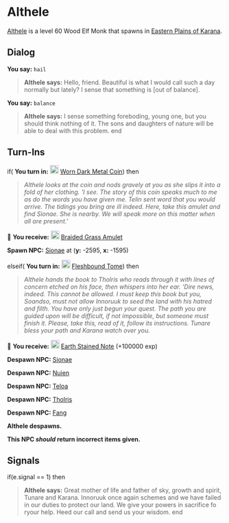 # Althele



[Althele](/npc/15044) is a level 60 Wood Elf Monk that spawns in [Eastern Plains of Karana](/zone/15).





## Dialog

**You say:** `hail`



>**Althele says:** Hello, friend. Beautiful is what I would call such a day normally but lately? I sense that something is [out of balance].

**You say:** `balance`



>**Althele says:** I sense something foreboding, young one, but you should think nothing of it. The sons and daughters of nature will be able to deal with this problem.
end



## Turn-Ins



if( **You turn in:** <img style="background:url(/static/icons/blank_slot.gif);width:20px;height:20px;" src="/static/icons/item_647.png" alt="" /> <a
                                href="/item/20448" data-url="20448" class="tooltip-link link">Worn Dark Metal Coin</a>) then


>*Althele looks at the coin and nods gravely at you as she slips it into a fold of her clothing. 'I see. The story of this coin speaks much to me as do the words you have given me. Telin sent word that you would arrive. The tidings you bring are ill indeed. Here, take this amulet and find Sionae. She is nearby. We will speak more on this matter when all are present.'*


 &#127873; **You receive:**  <img style="background:url(/static/icons/blank_slot.gif);width:20px;height:20px;" src="/static/icons/item_1053.png" alt="" /> <a
                                href="/item/20450" data-url="20450" class="tooltip-link link">Braided Grass Amulet</a> 

 


**Spawn NPC:**  [Sionae](/npc/15178) at (**y:** -2595, **x:** -1595)

elseif( **You turn in:** <img style="background:url(/static/icons/blank_slot.gif);width:20px;height:20px;" src="/static/icons/item_778.png" alt="" /> <a
                                href="/item/20452" data-url="20452" class="tooltip-link link">Fleshbound Tome</a>) then


>*Althele hands the book to Tholris who reads through it with lines of concern etched on his face, then whispers into her ear. 'Dire news, indeed. This cannot be allowed. I must keep this book but you, Soandso, must not allow Innoruuk to seed the land with his hatred and filth. You have only just begun your quest. The path you are guided upon will be difficult, if not impossible, but someone must finish it. Please, take this, read of it, follow its instructions. Tunare bless your path and Karana watch over you.*


 &#127873; **You receive:**  <img style="background:url(/static/icons/blank_slot.gif);width:20px;height:20px;" src="/static/icons/item_504.png" alt="" /> <a
                                href="/item/18959" data-url="18959" class="tooltip-link link">Earth Stained Note</a> (+100000 exp)

 




**Despawn NPC:**  [Sionae](/npc/15178)


**Despawn NPC:**  [Nuien](/npc/15167)


**Despawn NPC:**  [Teloa](/npc/15170)


**Despawn NPC:**  [Tholris](/npc/15043)


**Despawn NPC:**  [Fang](/npc/15042)


**Althele despawns.**

**This NPC *should* return incorrect items given.**



## Signals

if(e.signal == 1) then


>**Althele says:** Great mother of life and father of sky, growth and spirit, Tunare and Karana. Innoruuk once again schemes and we have failed in our duties to protect our land. We give your powers in sacrifice fo ryour help. Heed our call and send us your wisdom.
end
